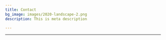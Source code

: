 ```yaml
---
title: Contact
bg_image: images/2020-landscape-2.png
description: This is meta description

---
```

>     

***
